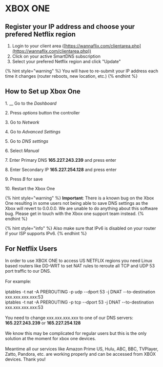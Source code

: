 # XBOX ONE

## Register your IP address and choose your prefered Netflix region

1. Login to your client area ([https://wannaflix.com/clientarea.php](https://wannaflix.com/clientarea.php))
2. Click on your active SmartDNS subscription
3. Select your prefered Netflix region and click "Update"

{% hint style="warning" %}
You will have to re-submit your IP address each time it changes (router reboots, new location, etc.)
{% endhint %}

## How to Set up Xbox One

1\. __ Go to the _Dashboard_

2\. Press _options_ button the controller

3\. Go to _Network_

4\. Go to _Advanced Settings_

5\. Go to _DNS settings_

6\. Select _Manual_

7\. Enter Primary DNS **165.227.243.239** and press enter

8\. Enter Secondary IP **165.227.254.128** and press enter

9\. Press _B_ for save

10\. Restart the Xbox One

{% hint style="warning" %}
**Important**: There is a known bug on the Xbox One resulting in some users not being able to save DNS settings as the Xbox will revert to 0.0.0.0. We are unable to do anything about this software bug. Please get in touch with the Xbox one support team instead.
{% endhint %}

{% hint style="info" %}
Also make sure that IPv6 is disabled on your router if your ISP supports IPv6.
{% endhint %}

## For Netflix Users

&#x20;In order to use XBOX ONE to access US NETFLIX regions you need Linux based routers like DD-WRT to set NAT rules to reroute all TCP and UDP 53 port traffic to our DNS.\
\
For example:\
\
iptables -t nat -A PREROUTING -p udp --dport 53 -j DNAT --to-destination xxx.xxx.xxx.xxx:53\
iptables -t nat -A PREROUTING -p tcp --dport 53 -j DNAT --to-destination xxx.xxx.xxx.xxx:53\
\
You need to change xxx.xxx.xxx.xxx to one of our DNS servers: **165.227.243.239** or **165.227.254.128**\
\
We know this may be complicated for regular users but this is the only solution at the moment for xbox one devices.\
\
Meantime all our services like Amazon Prime US, Hulu, ABC, BBC, TVPlayer, Zatto, Pandora, etc. are working properly and can be accessed from XBOX devices. Thank you!
